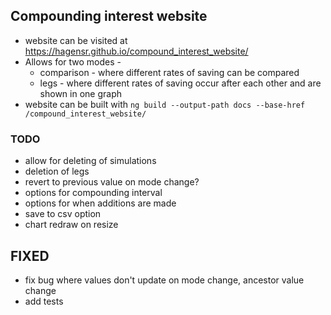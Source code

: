 ## Compounding interest website

- website can be visited at https://hagensr.github.io/compound_interest_website/
- Allows for two modes - 
    - comparison - where different rates of saving can be compared
    - legs - where different rates of saving occur after each other and are shown in one graph
- website can be built with `ng build --output-path docs --base-href /compound_interest_website/`

### TODO
- allow for deleting of simulations
- deletion of legs
- revert to previous value on mode change?
- options for compounding interval
- options for when additions are made
- save to csv option
- chart redraw on resize


## FIXED
- fix bug where values don't update on mode change, ancestor value change
- add tests
